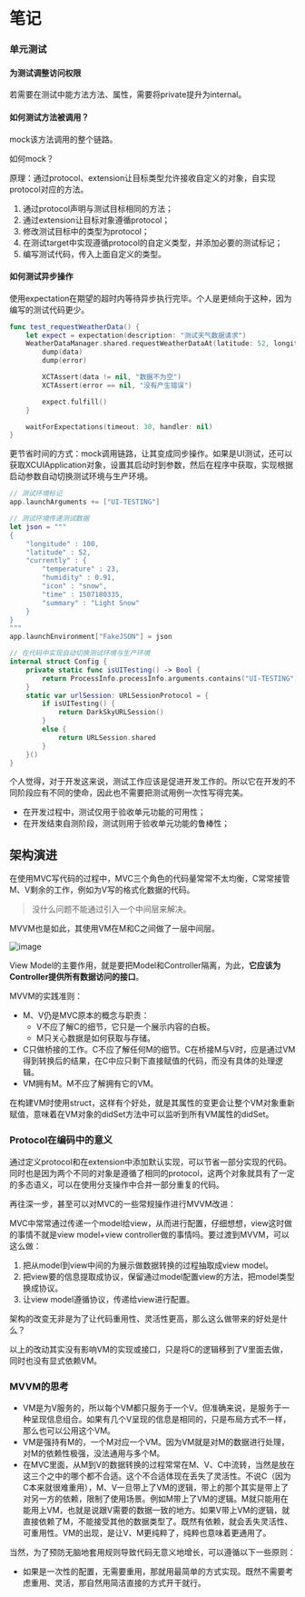 # 笔记

### 单元测试

#### 为测试调整访问权限

若需要在测试中能方法方法、属性，需要将private提升为internal。

#### 如何测试方法被调用？

mock该方法调用的整个链路。

如何mock？

原理：通过protocol、extension让目标类型允许接收自定义的对象，自实现protocol对应的方法。

1. 通过protocol声明与测试目标相同的方法；
2. 通过extension让目标对象遵循protocol；
3. 修改测试目标中的类型为protocol；
4. 在测试target中实现遵循protocol的自定义类型，并添加必要的测试标记；
5. 编写测试代码，传入上面自定义的类型。

#### 如何测试异步操作

使用expectation在期望的超时内等待异步执行完毕。个人是更倾向于这种，因为编写的测试代码更少。

```swift
func test_requestWeatherData() {
    let expect = expectation(description: "测试天气数据请求")
    WeatherDataManager.shared.requestWeatherDataAt(latitude: 52, longitude: 100) { (data, error) in
        dump(data)
        dump(error)

        XCTAssert(data != nil, "数据不为空")
        XCTAssert(error == nil, "没有产生错误")

        expect.fulfill()
    }

    waitForExpectations(timeout: 30, handler: nil)
}
```

更节省时间的方式：mock调用链路，让其变成同步操作。如果是UI测试，还可以获取XCUIApplication对象，设置其启动时到参数，然后在程序中获取，实现根据启动参数自动切换测试环境与生产环境。

```swift
// 测试环境标记
app.launchArguments += ["UI-TESTING"]

// 测试环境传递测试数据
let json = """
{
    "longitude" : 100,
    "latitude" : 52,
    "currently" : {
        "temperature" : 23,
        "humidity" : 0.91,
        "icon" : "snow",
        "time" : 1507180335,
        "summary" : "Light Snow"
    }
}
"""
app.launchEnvironment["FakeJSON"] = json

// 在代码中实现自动切换测试环境与生产环境
internal struct Config {
    private static func isUITesting() -> Bool {
        return ProcessInfo.processInfo.arguments.contains("UI-TESTING")
    }
    static var urlSession: URLSessionProtocol = {
        if isUITesting() {
            return DarkSkyURLSession()
        }
        else {
            return URLSession.shared
        }
    }()
}
```

个人觉得，对于开发这来说，测试工作应该是促进开发工作的。所以它在开发的不同阶段应有不同的使命，因此也不需要把测试用例一次性写得完美。

- 在开发过程中，测试仅用于验收单元功能的可用性；
- 在开发结束自测阶段，测试则用于验收单元功能的鲁棒性；

## 架构演进

在使用MVC写代码的过程中，MVC三个角色的代码量常常不太均衡，C常常接管M、V剩余的工作，例如为V写的格式化数据的代码。

> 没什么问题不能通过引入一个中间层来解决。

MVVM也是如此，其使用VM在M和C之间做了一层中间层。

![image](https://cdn.nlark.com/yuque/0/2021/png/1239802/1613798972061-4ce5d77f-0053-4188-99eb-787cfa3a675e.png?x-oss-process=image%2Fresize%2Cw_1500)

View Model的主要作用，就是要把Model和Controller隔离，为此，**它应该为Controller提供所有数据访问的接口**。

MVVM的实践准则：

- M、V仍是MVC原本的概念与职责：
  - V不应了解C的细节，它只是一个展示内容的白板。
  - M只关心数据是如何获取与存储。
- C只做桥接的工作。C不应了解任何M的细节。C在桥接M与V时，应是通过VM得到转换后的结果，在C中应只剩下直接赋值的代码，而没有具体的处理逻辑。
- VM拥有M。M不应了解拥有它的VM。

在构建VM时使用struct，这样有个好处，就是其属性的变更会让整个VM对象重新赋值，意味着在VM对象的didSet方法中可以监听到所有VM属性的didSet。

### Protocol在编码中的意义

通过定义protocol和在extension中添加默认实现，可以节省一部分实现的代码。同时也是因为两个不同的对象是遵循了相同的protocol，这两个对象就具有了一定的多态语义，可以在使用分支操作中合并一部分重复的代码。

再往深一步，甚至可以对MVC的一些常规操作进行MVVM改进：

MVC中常常通过传递一个model给view，从而进行配置，仔细想想，view这时做的事情不就是view model+view controller做的事情吗。要过渡到MVVM，可以这么做：

1. 把从model到view中间的为展示做数据转换的过程抽取成view model。
2. 把view要的信息提取成协议，保留通过model配置view的方法，把model类型换成协议。
3. 让view model遵循协议，传递给view进行配置。

架构的改变无非是为了让代码重用性、灵活性更高，那么这么做带来的好处是什么？

以上的改动其实没有影响VM的实现或接口，只是将C的逻辑移到了V里面去做，同时也没有显式依赖VM。

### MVVM的思考

- VM是为V服务的，所以每个VM都只服务于一个V。但准确来说，是服务于一种呈现信息组合。如果有几个V呈现的信息是相同的，只是布局方式不一样，那么也可以公用这个VM。
- VM是强持有M的，一个M对应一个VM。因为VM就是对M的数据进行处理，对M的依赖性极强，没法通用与多个M。
- 在MVC里面，从M到V的数据转换的过程常常在M、V、C中流转，当然是放在这三个之中的哪个都不合适。这个不合适体现在丢失了灵活性。不说C（因为C本来就很难重用），M、V一旦带上了VM的逻辑，带上的那个其实是带上了对另一方的依赖，限制了使用场景。例如M带上了VM的逻辑。M就只能用在能用上VM，也就是说跟V需要的数据一致的地方。如果V带上VM的逻辑，就直接依赖了M，不能接受其他的数据类型了。既然有依赖，就会丢失灵活性、可重用性。VM的出现，是让V、M更纯粹了，纯粹也意味着更通用了。

当然，为了预防无脑地套用规则导致代码无意义地增长，可以遵循以下一些原则：

- 如果是一次性的配置，无需要重用，那就用最简单的方式实现。既然不需要考虑重用、灵活，那自然用简洁直接的方式开干就行。